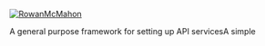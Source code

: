 [![RowanMcMahon](https://circleci.com/gh/RowanMcMahon/EzApi.svg?style=svg)](https://rowanmcmahon.com)

A general purpose framework for setting up API servicesA simple

